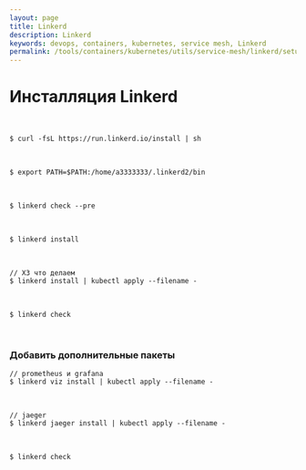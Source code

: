 ```yaml
---
layout: page
title: Linkerd
description: Linkerd
keywords: devops, containers, kubernetes, service mesh, Linkerd
permalink: /tools/containers/kubernetes/utils/service-mesh/linkerd/setup/
---
```


# Инсталляция Linkerd

<br/>

```
$ curl -fsL https://run.linkerd.io/install | sh
```

<br/>

```
$ export PATH=$PATH:/home/a3333333/.linkerd2/bin
```

<br/>

```
$ linkerd check --pre
```

<br/>

```
$ linkerd install
```

<br/>

```
// ХЗ что делаем
$ linkerd install | kubectl apply --filename -
```

<br/>

```
$ linkerd check
```

<br/>

### Добавить дополнительные пакеты

```
// prometheus и grafana
$ linkerd viz install | kubectl apply --filename -
```

<br/>

```
// jaeger
$ linkerd jaeger install | kubectl apply --filename -
```

<br/>

```
$ linkerd check
```
